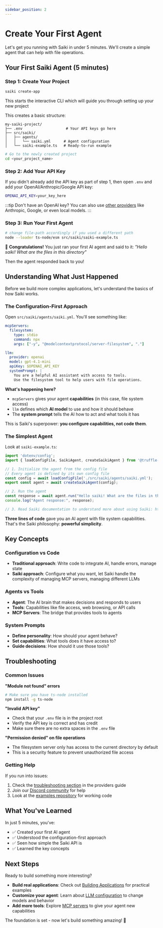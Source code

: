 ```yaml
---
sidebar_position: 2
---
```


# Create Your First Agent

Let's get you running with Saiki in under 5 minutes. We'll create a simple agent that can help with file operations.

## Your First Saiki Agent (5 minutes)

### Step 1: Create Your Project

```bash
saiki create-app
```

This starts the interactive CLI which will guide you through setting up your new project

This creates a basic structure:
```
my-saiki-project/
├── .env                    # Your API keys go here
├── src/saiki/
│   ├── agents/
│   │   └── saiki.yml      # Agent configuration
│   └── saiki-example.ts   # Ready-to-run example
```

```bash
# Go to the newly created project
cd <your_project_name>
```

### Step 2: Add Your API Key

If you didn't already add the API key as part of step 1, then open `.env` and add your OpenAI/Anthropic/Google API key:
```bash
OPENAI_API_KEY=your_key_here
```

:::tip
Don't have an OpenAI key? You can also use [other providers](../../guides/configuring-saiki/llm/providers) like Anthropic, Google, or even local models.
:::

### Step 3: Run Your First Agent

```bash
# change file-path accordingly if you used a different path
node --loader ts-node/esm src/saiki/saiki-example.ts
```

🎉 **Congratulations!** You just ran your first AI agent and said to it: *"Hello saiki! What are the files in this directory"*

Then the agent responded back to you!

## Understanding What Just Happened

Before we build more complex applications, let's understand the basics of how Saiki works.

### The Configuration-First Approach

Open `src/saiki/agents/saiki.yml`. You'll see something like:

```yaml
mcpServers:
  filesystem:
    type: stdio
    command: npx
    args: ["-y", "@modelcontextprotocol/server-filesystem", "."]

llm:
  provider: openai
  model: gpt-4.1-mini
  apiKey: $OPENAI_API_KEY
  systemPrompt: |
    You are a helpful AI assistant with access to tools.
    Use the filesystem tool to help users with file operations.
```

**What's happening here?**
- `mcpServers` gives your agent **capabilities** (in this case, file system access)
- `llm` defines which **AI model** to use and how it should behave
- The **system prompt** tells the AI how to act and what tools it has

This is Saiki's superpower: **you configure capabilities, not code them**.

### The Simplest Agent

Look at `saiki-example.ts`:

```typescript
import 'dotenv/config';
import { loadConfigFile, SaikiAgent, createSaikiAgent } from '@truffle-ai/saiki';

// 1. Initialize the agent from the config file
// Every agent is defined by its own config file
const config = await loadConfigFile('./src/saiki/agents/saiki.yml');
export const agent = await createSaikiAgent(config);

// 2. Run the agent
const response = await agent.run("Hello saiki! What are the files in this directory");
console.log("Agent response:", response);

// 3. Read Saiki documentation to understand more about using Saiki: https://github.com/truffle-ai/saiki
```

**Three lines of code** gave you an AI agent with file system capabilities. That's the Saiki philosophy: **powerful simplicity**.

## Key Concepts

### Configuration vs Code
- **Traditional approach**: Write code to integrate AI, handle errors, manage state
- **Saiki approach**: Configure what you want, let Saiki handle the complexity of managing MCP servers, managing different LLMs

### Agents vs Tools
- **Agent**: The AI brain that makes decisions and responds to users
- **Tools**: Capabilities like file access, web browsing, or API calls
- **MCP Servers**: The bridge that provides tools to agents

### System Prompts
- **Define personality**: How should your agent behave?
- **Set capabilities**: What tools does it have access to?
- **Guide decisions**: How should it use those tools?

## Troubleshooting

### Common Issues

**"Module not found" errors**
```bash
# Make sure you have ts-node installed
npm install -g ts-node
```

**"Invalid API key"**
- Check that your `.env` file is in the project root
- Verify the API key is correct and has credit
- Make sure there are no extra spaces in the `.env` file

**"Permission denied" on file operations**
- The filesystem server only has access to the current directory by default
- This is a security feature to prevent unauthorized file access

### Getting Help

If you run into issues:
1. Check the [troubleshooting section](../../guides/configuring-saiki/llm/providers#troubleshooting) in the providers guide
2. Join our [Discord community](https://discord.gg/GFzWFAAZcm) for help
3. Look at the [examples repository](../../examples-demos/email-slack) for working code

## What You've Learned

In just 5 minutes, you've:
- ✅ Created your first AI agent
- ✅ Understood the configuration-first approach
- ✅ Seen how simple the Saiki API is
- ✅ Learned the key concepts

## Next Steps

Ready to build something more interesting?

- **Build real applications**: Check out [Building Applications](./building-applications) for practical examples
- **Customize your agent**: Learn about [LLM configuration](../../guides/configuring-saiki/llm/) to change models and behavior
- **Add more tools**: Explore [MCP servers](../../guides/configuring-saiki/mcpServers) to give your agent new capabilities

The foundation is set - now let's build something amazing! 🚀 